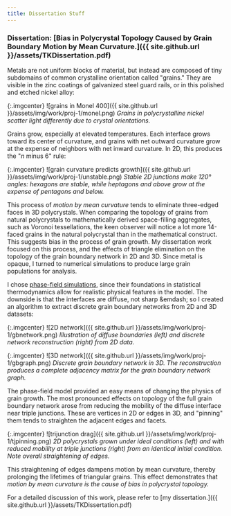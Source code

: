 ```yaml
---
title: Dissertation Stuff
---
```


### Dissertation: [**Bias in Polycrystal Topology Caused by Grain Boundary Motion by Mean Curvature.**]({{ site.github.url }}/assets/TKDissertation.pdf)

Metals are not uniform blocks of material, but instead are composed of tiny subdomains of common crystalline orientation called "grains."
They are visible in the zinc coatings of galvanized steel guard rails, or in this polished and etched nickel alloy:

{:.imgcenter}
![grains in Monel 400]({{ site.github.url }}/assets/img/work/proj-1/monel.png)
*Grains in polycrystalline nickel scatter light differently due to crystal orientations.*

Grains grow, especially at elevated temperatures. Each interface grows toward its center of curvature, and grains with net outward curvature
grow at the expense of neighbors with net inward curvature. In 2D, this produces the "*n* minus 6" rule:

{:.imgcenter}
![grain curvature predicts growth]({{ site.github.url }}/assets/img/work/proj-1/unstable.png)
*Stable 2D junctions make 120&deg; angles: hexagons are stable, while  heptagons and above grow at the expense of pentagons and below.*

This process of *motion by mean curvature* tends to eliminate three-edged faces in 3D polycrystals.
When comparing the topology of grains from natural polycrystals to mathematically derived space-filling aggregates,
such as Voronoi tessellations, the keen observer will notice a lot more 14-faced grains in the natural polycrystal
than in the mathematical construct. This suggests bias in the process of grain growth.
My dissertation work focused on this process, and the effects of triangle elimination on the topology
of the grain boundary network in 2D and 3D. Since metal is opaque, I turned to numerical simulations
to produce large grain populations for analysis.

I chose [phase-field simulations](https://en.wikipedia.org/wiki/Phase_field_models), since their foundations
in statistical thermodynamics allow for realistic physical features in the model. The downside is that the
interfaces are diffuse, not sharp &emdash; so I created an algorithm to extract discrete grain boundary
networks from 2D and 3D datasets:

{:.imgcenter}
![2D network]({{ site.github.url }}/assets/img/work/proj-1/gbnetwork.png)
*Illustration of diffuse boundaries (left) and discrete network reconstruction (right) from 2D data.*

{:.imgcenter}
![3D network]({{ site.github.url }}/assets/img/work/proj-1/gbgraph.png)
*Discrete grain boundary network in 3D. The reconstruction produces a complete adjacency matrix for the grain boundary network graph.*

The phase-field model provided an easy means of changing the physics of grain growth. The most pronounced effects on topology of the
full grain boundary network arose from reducing the mobility of the diffuse interface near triple junctions.
These are vertices in 2D or edges in 3D, and "pinning" them tends to straighten the adjacent edges and facets.

{:.imgcenter}
![trijunction drag]({{ site.github.url }}/assets/img/work/proj-1/tjpinning.png)
*2D polycrystals grown under ideal conditions (left) and with reduced mobility at triple junctions (right) from an identical initial condition. Note overall straightening of edges.*

This straightening of edges dampens motion by mean curvature, thereby prolonging the lifetimes of triangular grains.
This effect demonstrates that *motion by mean curvature is the cause of bias in polycrystal topology.*

For a detailed discussion of this work, please refer to [my dissertation.]({{ site.github.url }}/assets/TKDissertation.pdf)

<style>
.imgcenter {
    text-align:center;
}
</style>

